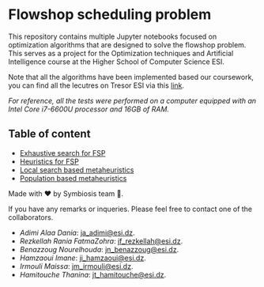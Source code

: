 # Flowshop scheduling problem

This repository contains multiple Jupyter notebooks focused on optimization algorithms that are designed to solve the flowshop problem. This serves as a project for the Optimization techniques and Artificial Intelligence course at the Higher School of Computer Science ESI.

Note that all the algorithms have been implemented based our coursework, you can find all the lecutres on Tresor ESI via this [link](https://drive.google.com/drive/folders/1RyTrSUDc49CV-7s_mXEIWBqdLzSNkcy7).

_For reference, all the tests were performed on a computer equipped with an Intel Core i7-6600U processor and 16GB of RAM._

## Table of content 
- [Exhaustive search for FSP](https://github.com/adimidania/flowshop/blob/main/Notebooks/Exact%20methods.ipynb)
- [Heuristics for FSP](https://github.com/adimidania/flowshop/blob/main/Notebooks/Heuristics.ipynb)
- [Local search based metaheuristics](https://github.com/adimidania/flowshop/blob/main/Notebooks/Local%20search%20based%20metaheuristics.ipynb)
- [Population based metaheuristics](https://github.com/adimidania/flowshop/blob/main/Notebooks/Population-based%20metaheuristics.ipynb)

Made with ❤️ by Symbiosis team 🐝.

If you have any remarks or inqueries. Please feel free to contact one of the collaborators.
* _Adimi Alaa Dania_: ja_adimi@esi.dz.
* _Rezkellah Rania FatmaZohra_: jf_rezkellah@esi.dz.
* _Benazzoug Nourelhouda_: jn_benazzoug@esi.dz.
* _Hamzaoui Imane_: ji_hamzaoui@esi.dz.
* _Irmouli Maissa_: jm_irmouli@esi.dz.
* _Hamitouche Thanina_: jt_hamitouche@esi.dz.
